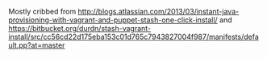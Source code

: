 Mostly cribbed from http://blogs.atlassian.com/2013/03/instant-java-provisioning-with-vagrant-and-puppet-stash-one-click-install/ and https://bitbucket.org/durdn/stash-vagrant-install/src/cc56cd22d175eba153c01d765c7943827004f987/manifests/default.pp?at=master
